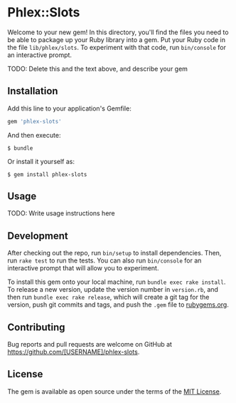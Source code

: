 # Phlex::Slots

Welcome to your new gem! In this directory, you'll find the files you need to be able to package up your Ruby library into a gem. Put your Ruby code in the file `lib/phlex/slots`. To experiment with that code, run `bin/console` for an interactive prompt.

TODO: Delete this and the text above, and describe your gem

## Installation

Add this line to your application's Gemfile:

```ruby
gem 'phlex-slots'
```

And then execute:

    $ bundle

Or install it yourself as:

    $ gem install phlex-slots

## Usage

TODO: Write usage instructions here

## Development

After checking out the repo, run `bin/setup` to install dependencies. Then, run `rake test` to run the tests. You can also run `bin/console` for an interactive prompt that will allow you to experiment.

To install this gem onto your local machine, run `bundle exec rake install`. To release a new version, update the version number in `version.rb`, and then run `bundle exec rake release`, which will create a git tag for the version, push git commits and tags, and push the `.gem` file to [rubygems.org](https://rubygems.org).

## Contributing

Bug reports and pull requests are welcome on GitHub at https://github.com/[USERNAME]/phlex-slots.

## License

The gem is available as open source under the terms of the [MIT License](https://opensource.org/licenses/MIT).

